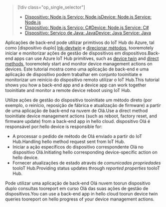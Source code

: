 > [!div class="op_single_selector"]
> * [<span data-ttu-id="c457e-101">Dispositivo: Node.js Serviço: Node.js</span><span class="sxs-lookup"><span data-stu-id="c457e-101">Device: Node.js Service: Node.js</span></span>](../articles/iot-hub/iot-hub-node-node-device-management-get-started.md)
> * [<span data-ttu-id="c457e-102">Dispositivo: Node.js Serviço: C#</span><span class="sxs-lookup"><span data-stu-id="c457e-102">Device: Node.js Service: C#</span></span>](../articles/iot-hub/iot-hub-csharp-node-device-management-get-started.md)
> * [<span data-ttu-id="c457e-103">Dispositivo: Serviço de Java: Java</span><span class="sxs-lookup"><span data-stu-id="c457e-103">Device: Java Service: Java</span></span>](../articles/iot-hub/iot-hub-java-java-device-management-getstarted.md)

<span data-ttu-id="c457e-104">Aplicações de back-end pode utilizar primitivos do IoT Hub do Azure, tal como [dispositivo duplo] [ lnk-devtwin] e [direcionar métodos][lnk-c2dmethod], tooremotely iniciar e monitorizar ações de gestão de dispositivos em dispositivos.</span><span class="sxs-lookup"><span data-stu-id="c457e-104">Back-end apps can use Azure IoT Hub primitives, such as [device twin][lnk-devtwin] and [direct methods][lnk-c2dmethod], tooremotely start and monitor device management actions on devices.</span></span> <span data-ttu-id="c457e-105">Este tutorial mostra como uma aplicação de back-end e uma aplicação de dispositivo podem trabalhar em conjunto tooinitiate e monitorizar um reinício do dispositivo remoto utilizar o IoT Hub.</span><span class="sxs-lookup"><span data-stu-id="c457e-105">This tutorial shows you how a back-end app and a device app can work together tooinitiate and monitor a remote device reboot using IoT Hub.</span></span>

<span data-ttu-id="c457e-106">Utilize ações de gestão do dispositivo tooinitiate um método direto (por exemplo, o reinício, reposição de fábrica e atualização de firmware) a partir de uma aplicação de back-end na nuvem de Olá.</span><span class="sxs-lookup"><span data-stu-id="c457e-106">Use a direct method tooinitiate device management actions (such as reboot, factory reset, and firmware update) from a back-end app in hello cloud.</span></span> <span data-ttu-id="c457e-107">dispositivo Olá é responsável por:</span><span class="sxs-lookup"><span data-stu-id="c457e-107">hello device is responsible for:</span></span>

* <span data-ttu-id="c457e-108">A processar o pedido de método de Olá enviado a partir do IoT Hub.</span><span class="sxs-lookup"><span data-stu-id="c457e-108">Handling hello method request sent from IoT Hub.</span></span>
* <span data-ttu-id="c457e-109">Iniciar a ação específicos do dispositivo correspondente Olá no dispositivo Olá.</span><span class="sxs-lookup"><span data-stu-id="c457e-109">Initiating hello corresponding device-specific action on hello device.</span></span>
* <span data-ttu-id="c457e-110">Fornecer atualizações de estado através de *comunicadas propriedades* tooIoT Hub.</span><span class="sxs-lookup"><span data-stu-id="c457e-110">Providing status updates through *reported properties* tooIoT Hub.</span></span>

<span data-ttu-id="c457e-111">Pode utilizar uma aplicação de back-end Olá nuvem toorun dispositivo duplo consultas tooreport em curso Olá das suas ações de gestão de dispositivos.</span><span class="sxs-lookup"><span data-stu-id="c457e-111">You can use a back-end app in hello cloud toorun device twin queries tooreport on hello progress of your device management actions.</span></span>

[lnk-devtwin]: ../articles/iot-hub/iot-hub-devguide-device-twins.md
[lnk-c2dmethod]: ../articles/iot-hub/iot-hub-devguide-direct-methods.md
